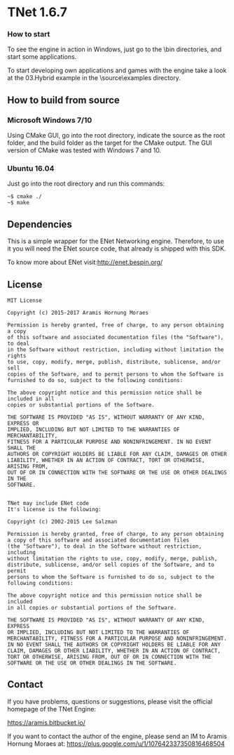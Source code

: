 # TNet 1.6.7


### How to start

To see the engine in action in Windows, just go to the \bin directories, and start some applications. 
  
To start developing own applications and games with the engine take a look at the 03.Hybrid example in the \source\examples directory.

## How to build from source

### Microsoft Windows 7/10
Using CMake GUI, go into the root directory, indicate the source as the root folder, and the build folder as the target for the CMake output.
The GUI version of CMake was tested with Windows 7 and 10.

### Ubuntu 16.04
Just go into the root directory and run this commands:
```
~$ cmake ./
~$ make
```

## Dependencies

This is a simple wrapper for the ENet Networking engine. Therefore,
to use it you will need the ENet source code, that already is shipped with
this SDK.

To know more about ENet visit:http://enet.bespin.org/
	

## License
```
MIT License

Copyright (c) 2015-2017 Aramis Hornung Moraes

Permission is hereby granted, free of charge, to any person obtaining a copy
of this software and associated documentation files (the "Software"), to deal
in the Software without restriction, including without limitation the rights
to use, copy, modify, merge, publish, distribute, sublicense, and/or sell
copies of the Software, and to permit persons to whom the Software is
furnished to do so, subject to the following conditions:

The above copyright notice and this permission notice shall be included in all
copies or substantial portions of the Software.

THE SOFTWARE IS PROVIDED "AS IS", WITHOUT WARRANTY OF ANY KIND, EXPRESS OR
IMPLIED, INCLUDING BUT NOT LIMITED TO THE WARRANTIES OF MERCHANTABILITY,
FITNESS FOR A PARTICULAR PURPOSE AND NONINFRINGEMENT. IN NO EVENT SHALL THE
AUTHORS OR COPYRIGHT HOLDERS BE LIABLE FOR ANY CLAIM, DAMAGES OR OTHER
LIABILITY, WHETHER IN AN ACTION OF CONTRACT, TORT OR OTHERWISE, ARISING FROM,
OUT OF OR IN CONNECTION WITH THE SOFTWARE OR THE USE OR OTHER DEALINGS IN THE
SOFTWARE.


TNet may include ENet code
It's license is the following:

Copyright (c) 2002-2015 Lee Salzman

Permission is hereby granted, free of charge, to any person obtaining
a copy of this software and associated documentation files
(the "Software"), to deal in the Software without restriction, including
without limitation the rights to use, copy, modify, merge, publish,
distribute, sublicense, and/or sell copies of the Software, and to permit
persons to whom the Software is furnished to do so, subject to the
following conditions:

The above copyright notice and this permission notice shall be included
in all copies or substantial portions of the Software.

THE SOFTWARE IS PROVIDED "AS IS", WITHOUT WARRANTY OF ANY KIND, EXPRESS
OR IMPLIED, INCLUDING BUT NOT LIMITED TO THE WARRANTIES OF
MERCHANTABILITY, FITNESS FOR A PARTICULAR PURPOSE AND NONINFRINGEMENT.
IN NO EVENT SHALL THE AUTHORS OR COPYRIGHT HOLDERS BE LIABLE FOR ANY
CLAIM, DAMAGES OR OTHER LIABILITY, WHETHER IN AN ACTION OF CONTRACT,
TORT OR OTHERWISE, ARISING FROM, OUT OF OR IN CONNECTION WITH THE
SOFTWARE OR THE USE OR OTHER DEALINGS IN THE SOFTWARE.
```

## Contact

If you have problems, questions or suggestions, please visit the 
official homepage of the TNet Engine:
  
https://aramis.bitbucket.io/
  
If you want to contact the author of the engine, please send an IM to
Aramis Hornung Moraes at:
https://plus.google.com/u/1/107642337350816468504
